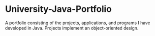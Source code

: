 # University-Java-Portfolio
A portfolio consisting of the projects, applications, and programs I have developed in Java. Projects implement an object-oriented design.

